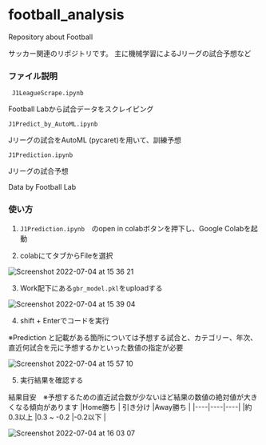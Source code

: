 # football_analysis

Repository about Football

サッカー関連のリポジトリです。
主に機械学習によるJリーグの試合予想など

### ファイル説明

``` J1LeagueScrape.ipynb```

Football Labから試合データをスクレイピング

``` J1Predict_by_AutoML.ipynb ```

Jリーグの試合をAutoML (pycaret)を用いて、訓練予想

``` J1Prediction.ipynb ```

Jリーグの試合予想

Data by Football Lab

### 使い方

1. ```J1Prediction.ipynb```　のopen in colabボタンを押下し、Google Colabを起動


2. colabにてタブからFileを選択


![Screenshot 2022-07-04 at 15 36 21](https://user-images.githubusercontent.com/44284638/177095899-9171b8ce-317d-430d-b3f6-80f263feaa36.png)

3. Work配下にある```gbr_model.pkl```をuploadする

![Screenshot 2022-07-04 at 15 39 04](https://user-images.githubusercontent.com/44284638/177096162-80831093-4345-4b7b-958b-2e39316ba50f.png)

4. shift + Enterでコードを実行

※Prediction と記載がある箇所については予想する試合と、カテゴリー、年次、直近何試合を元に予想するかといった数値の指定が必要


![Screenshot 2022-07-04 at 15 57 10](https://user-images.githubusercontent.com/44284638/177098800-86806a33-e7f6-43ee-a643-2dd922699149.png)

5. 実行結果を確認する

結果目安　※予想するための直近試合数が少ないほど結果の数値の絶対値が大きくなる傾向があります
|Home勝ち    | 引き分け   |Away勝ち     |
|----|----|----|
|約0.3以上    |0.3 ~ -0.2     |-0.2以下   |


![Screenshot 2022-07-04 at 16 03 07](https://user-images.githubusercontent.com/44284638/177099763-5232db6b-94b8-4d53-b60b-ae4ed0487eed.png)

